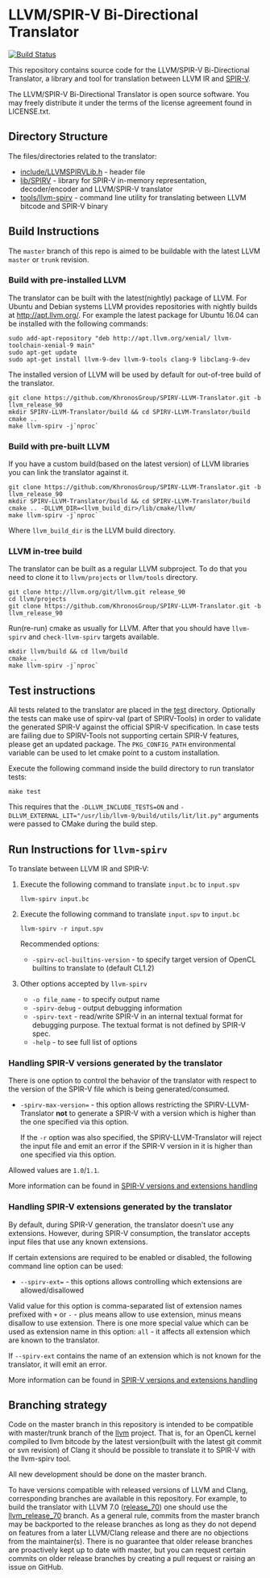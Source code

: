 # LLVM/SPIR-V Bi-Directional Translator

[![Build Status](https://travis-ci.org/KhronosGroup/SPIRV-LLVM-Translator.svg?branch=master)](https://travis-ci.org/KhronosGroup/SPIRV-LLVM-Translator)

This repository contains source code for the LLVM/SPIR-V Bi-Directional Translator, a library and tool for translation between LLVM IR and [SPIR-V](https://www.khronos.org/registry/spir-v/).

The LLVM/SPIR-V Bi-Directional Translator is open source software. You may freely distribute it under the terms of the license agreement found in LICENSE.txt.


## Directory Structure


The files/directories related to the translator:

* [include/LLVMSPIRVLib.h](include/LLVMSPIRVLib.h) - header file
* [lib/SPIRV](lib/SPIRV) - library for SPIR-V in-memory representation, decoder/encoder and LLVM/SPIR-V translator
* [tools/llvm-spirv](tools/llvm-spirv) - command line utility for translating between LLVM bitcode and SPIR-V binary

## Build Instructions

The `master` branch of this repo is aimed to be buildable with the latest LLVM `master` or `trunk` revision.

### Build with pre-installed LLVM

The translator can be built with the latest(nightly) package of LLVM. For Ubuntu and Debian systems LLVM provides repositories with nightly builds at http://apt.llvm.org/. For example the latest package for Ubuntu 16.04 can be installed with the following commands:
```
sudo add-apt-repository "deb http://apt.llvm.org/xenial/ llvm-toolchain-xenial-9 main"
sudo apt-get update
sudo apt-get install llvm-9-dev llvm-9-tools clang-9 libclang-9-dev
```
The installed version of LLVM will be used by default for out-of-tree build of the translator.
```
git clone https://github.com/KhronosGroup/SPIRV-LLVM-Translator.git -b llvm_release_90
mkdir SPIRV-LLVM-Translator/build && cd SPIRV-LLVM-Translator/build
cmake ..
make llvm-spirv -j`nproc`
```

### Build with pre-built LLVM

If you have a custom build(based on the latest version) of LLVM libraries you can link the translator against it. 
```
git clone https://github.com/KhronosGroup/SPIRV-LLVM-Translator.git -b llvm_release_90
mkdir SPIRV-LLVM-Translator/build && cd SPIRV-LLVM-Translator/build
cmake .. -DLLVM_DIR=<llvm_build_dir>/lib/cmake/llvm/
make llvm-spirv -j`nproc`
```
Where `llvm_build_dir` is the LLVM build directory.

### LLVM in-tree build

The translator can be built as a regular LLVM subproject. To do that you need to clone it to `llvm/projects` or `llvm/tools` directory. 
```
git clone http://llvm.org/git/llvm.git release_90
cd llvm/projects
git clone https://github.com/KhronosGroup/SPIRV-LLVM-Translator.git -b llvm_release_90
```
Run(re-run) cmake as usually for LLVM. After that you should have `llvm-spirv` and `check-llvm-spirv` targets available.
```
mkdir llvm/build && cd llvm/build 
cmake ..
make llvm-spirv -j`nproc`
```

## Test instructions

All tests related to the translator are placed in the [test](test) directory. Optionally the tests can make use of spirv-val (part of SPIRV-Tools) in order to validate the generated SPIR-V against the official SPIR-V specification.
In case tests are failing due to SPIRV-Tools not supporting certain SPIR-V features, please get an updated package. The `PKG_CONFIG_PATH` environmental variable can be used to let cmake point to a custom installation.

Execute the following command inside the build directory to run translator tests:
```
make test
```
This requires that the `-DLLVM_INCLUDE_TESTS=ON` and
`-DLLVM_EXTERNAL_LIT="/usr/lib/llvm-9/build/utils/lit/lit.py"` arguments were
passed to CMake during the build step.

## Run Instructions for `llvm-spirv`


To translate between LLVM IR and SPIR-V:

1. Execute the following command to translate `input.bc` to `input.spv`
    ```
    llvm-spirv input.bc
    ```

2. Execute the following command to translate `input.spv` to `input.bc`
    ```
    llvm-spirv -r input.spv
    ```
    Recommended options:
    * `-spirv-ocl-builtins-version` - to specify target version of OpenCL builtins to translate to (default CL1.2)

3. Other options accepted by `llvm-spirv`

    * `-o file_name` - to specify output name
    * `-spirv-debug` - output debugging information
    * `-spirv-text` - read/write SPIR-V in an internal textual format for debugging purpose. The textual format is not defined by SPIR-V spec.
    * `-help` - to see full list of options

### Handling SPIR-V versions generated by the translator

There is one option to control the behavior of the translator with respect to
the version of the SPIR-V file which is being generated/consumed.

* `-spirv-max-version=` - this option allows restricting the
  SPIRV-LLVM-Translator **not** to generate a SPIR-V with a version which is
  higher than the one specified via this option.

  If the `-r` option was also specified, the SPIRV-LLVM-Translator will reject
  the input file and emit an error if the SPIR-V version in it is higher than
  one specified via this option.

Allowed values are `1.0`/`1.1`.

More information can be found in
[SPIR-V versions and extensions handling](docs/SPIRVVersionsAndExtensionsHandling.rst)

### Handling SPIR-V extensions generated by the translator

By default, during SPIR-V generation, the translator doesn't use any extensions.
However, during SPIR-V consumption, the translator accepts input files that use
any known extensions.

If certain extensions are required to be enabled or disabled, the following
command line option can be used:

* ``--spirv-ext=`` - this options allows controlling which extensions are
  allowed/disallowed

Valid value for this option is comma-separated list of extension names prefixed
with ``+`` or ``-`` - plus means allow to use extension, minus means disallow
to use extension. There is one more special value which can be used as extension
name in this option: ``all`` - it affects all extension which are known to the
translator.

If ``--spirv-ext`` contains the name of an extension which is not known for the
translator, it will emit an error.

More information can be found in
[SPIR-V versions and extensions handling](docs/SPIRVVersionsAndExtensionsHandling.rst)

## Branching strategy

Code on the master branch in this repository is intended to be compatible with master/trunk branch of the [llvm](https://github.com/llvm-mirror/llvm) project. That is, for an OpenCL kernel compiled to llvm bitcode by the latest version(built with the latest git commit or svn revision) of Clang it should be possible to translate it to SPIR-V with the llvm-spirv tool.

All new development should be done on the master branch.

To have versions compatible with released versions of LLVM and Clang, corresponding branches are available in this repository. For example, to build the translator with LLVM 7.0 ([release_70](https://github.com/llvm-mirror/llvm/tree/release_70)) one should use the [llvm_release_70](https://github.com/KhronosGroup/SPIRV-LLVM-Translator/tree/llvm_release_70) branch. As a general rule, commits from the master branch may be backported to the release branches as long as they do not depend on features from a later LLVM/Clang release and there are no objections from the maintainer(s). There is no guarantee that older release branches are proactively kept up to date with master, but you can request certain commits on older release branches by creating a pull request or raising an issue on GitHub.
